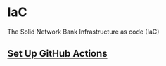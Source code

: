 # IaC
The Solid Network Bank Infrastructure as code (IaC)

## [Set Up GitHub Actions](https://github.com/solidnetwork-bank/IaC/tree/main/Readme/setup.md)

